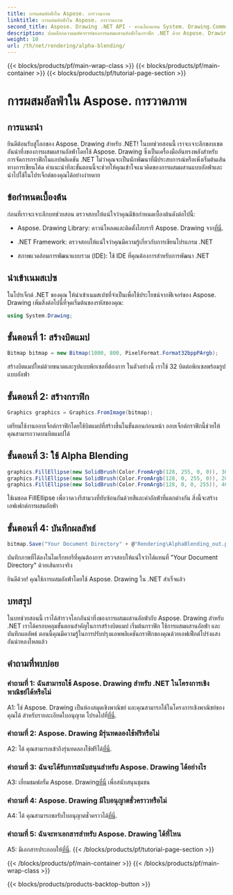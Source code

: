 ```yaml
---
title: การผสมอัลฟ่าใน Aspose. การวาดภาพ
linktitle: การผสมอัลฟ่าใน Aspose. การวาดภาพ
second_title: Aspose. Drawing .NET API - ทางเลือกแทน System. Drawing.Common
description: ปลดล็อกความมหัศจรรย์ของการผสมผสานอัลฟ่าในกราฟิก .NET ด้วย Aspose. Drawing ยกระดับโครงการของคุณด้วยเอฟเฟกต์โปร่งแสง
weight: 10
url: /th/net/rendering/alpha-blending/
---
```


{{< blocks/products/pf/main-wrap-class >}}
{{< blocks/products/pf/main-container >}}
{{< blocks/products/pf/tutorial-page-section >}}

# การผสมอัลฟ่าใน Aspose. การวาดภาพ

## การแนะนำ

ยินดีต้อนรับสู่โลกของ Aspose. Drawing สำหรับ .NET! ในบทช่วยสอนนี้ เราจะเจาะลึกขอบเขตอันน่าทึ่งของการผสมผสานอัลฟ่าโดยใช้ Aspose. Drawing ซึ่งเป็นเครื่องมืออันทรงพลังสำหรับการจัดการกราฟิกในแอปพลิเคชัน .NET ไม่ว่าคุณจะเป็นนักพัฒนาที่มีประสบการณ์หรือเพิ่งเริ่มต้นเส้นทางการเขียนโค้ด คำแนะนำทีละขั้นตอนนี้จะช่วยให้คุณเข้าใจแนวคิดของการผสมผสานแบบอัลฟ่าและนำไปใช้ในโปรเจ็กต์ของคุณได้อย่างง่ายดาย

## ข้อกำหนดเบื้องต้น

ก่อนที่เราจะเจาะลึกบทช่วยสอน ตรวจสอบให้แน่ใจว่าคุณมีข้อกำหนดเบื้องต้นดังต่อไปนี้:

-  Aspose. Drawing Library: ดาวน์โหลดและติดตั้งไลบรารี Aspose. Drawing จาก[ที่นี่](https://releases.aspose.com/drawing/net/).

- .NET Framework: ตรวจสอบให้แน่ใจว่าคุณมีความรู้เกี่ยวกับการเขียนโปรแกรม .NET

- สภาพแวดล้อมการพัฒนาแบบรวม (IDE): ใช้ IDE ที่คุณต้องการสำหรับการพัฒนา .NET

## นำเข้าเนมสเปซ

ในโปรเจ็กต์ .NET ของคุณ ให้นำเข้าเนมสเปซที่จำเป็นเพื่อใช้ประโยชน์จากฟีเจอร์ของ Aspose. Drawing เพิ่มสิ่งต่อไปนี้ที่จุดเริ่มต้นของรหัสของคุณ:

```csharp
using System.Drawing;
```

## ขั้นตอนที่ 1: สร้างบิตแมป

```csharp
Bitmap bitmap = new Bitmap(1000, 800, PixelFormat.Format32bppPArgb);
```

สร้างบิตแมปใหม่ด้วยขนาดและรูปแบบพิกเซลที่ต้องการ ในตัวอย่างนี้ เราใช้ 32 บิตต่อพิกเซลพร้อมรูปแบบอัลฟ่า

## ขั้นตอนที่ 2: สร้างกราฟิก

```csharp
Graphics graphics = Graphics.FromImage(bitmap);
```

เตรียมใช้งานออบเจ็กต์กราฟิกโดยใช้บิตแมปที่สร้างขึ้นในขั้นตอนก่อนหน้า ออบเจ็กต์กราฟิกนี้ช่วยให้คุณสามารถวาดบนบิตแมปได้

## ขั้นตอนที่ 3: ใช้ Alpha Blending

```csharp
graphics.FillEllipse(new SolidBrush(Color.FromArgb(128, 255, 0, 0)), 300, 100, 400, 400);
graphics.FillEllipse(new SolidBrush(Color.FromArgb(128, 0, 255, 0)), 200, 300, 400, 400);
graphics.FillEllipse(new SolidBrush(Color.FromArgb(128, 0, 0, 255)), 400, 300, 400, 400);
```

ใช้เมธอด FillEllipse เพื่อวาดวงรีสามวงที่ทับซ้อนกันด้วยสีและค่าอัลฟ่าที่แตกต่างกัน สิ่งนี้จะสร้างเอฟเฟกต์การผสมอัลฟ่า

## ขั้นตอนที่ 4: บันทึกผลลัพธ์

```csharp
bitmap.Save("Your Document Directory" + @"Rendering\AlphaBlending_out.png");
```

บันทึกภาพที่ได้ลงในไดเร็กทอรีที่คุณต้องการ ตรวจสอบให้แน่ใจว่าได้แทนที่ "Your Document Directory" ด้วยเส้นทางจริง

ยินดีด้วย! คุณใช้การผสมอัลฟ่าโดยใช้ Aspose. Drawing ใน .NET สำเร็จแล้ว

## บทสรุป

ในบทช่วยสอนนี้ เราได้สำรวจโลกอันน่าทึ่งของการผสมผสานอัลฟ่ากับ Aspose. Drawing สำหรับ .NET เราได้ครอบคลุมขั้นตอนสำคัญในการสร้างบิตแมป เริ่มต้นกราฟิก ใช้การผสมผสานอัลฟ่า และบันทึกผลลัพธ์ ตอนนี้คุณมีความรู้ในการปรับปรุงแอพพลิเคชันกราฟิกของคุณด้วยเอฟเฟ็กต์โปร่งแสงอันน่าหลงใหลแล้ว

## คำถามที่พบบ่อย

### คำถามที่ 1: ฉันสามารถใช้ Aspose. Drawing สำหรับ .NET ในโครงการเชิงพาณิชย์ได้หรือไม่

 A1: ใช่ Aspose. Drawing เป็นห้องสมุดเชิงพาณิชย์ และคุณสามารถใช้ในโครงการเชิงพาณิชย์ของคุณได้ สำหรับรายละเอียดใบอนุญาต โปรดไปที่[ที่นี่](https://purchase.aspose.com/buy).

### คำถามที่ 2: Aspose. Drawing มีรุ่นทดลองใช้ฟรีหรือไม่

 A2: ได้ คุณสามารถเข้าถึงรุ่นทดลองใช้ฟรีได้[ที่นี่](https://releases.aspose.com/).

### คำถามที่ 3: ฉันจะได้รับการสนับสนุนสำหรับ Aspose. Drawing ได้อย่างไร

 A3: เยี่ยมชมฟอรั่ม Aspose. Drawing[ที่นี่](https://forum.aspose.com/c/diagram/17) เพื่อสนับสนุนชุมชน

### คำถามที่ 4: Aspose. Drawing มีใบอนุญาตชั่วคราวหรือไม่

 A4: ได้ คุณสามารถขอรับใบอนุญาตชั่วคราวได้[ที่นี่](https://purchase.aspose.com/temporary-license/).

### คำถามที่ 5: ฉันจะหาเอกสารสำหรับ Aspose. Drawing ได้ที่ไหน

 A5: มีเอกสารประกอบให้[ที่นี่](https://reference.aspose.com/drawing/net/).
{{< /blocks/products/pf/tutorial-page-section >}}

{{< /blocks/products/pf/main-container >}}
{{< /blocks/products/pf/main-wrap-class >}}

{{< blocks/products/products-backtop-button >}}
